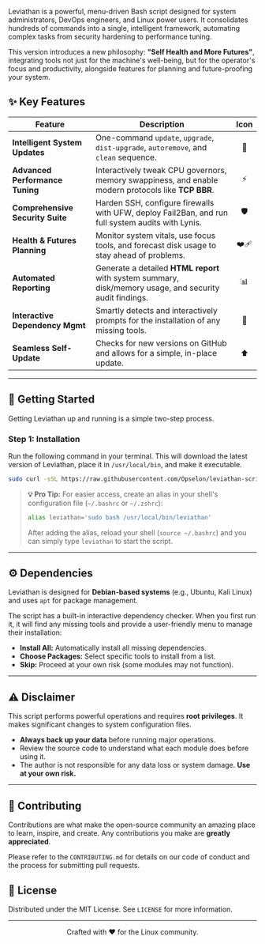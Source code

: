 

Leviathan is a powerful, menu-driven Bash script designed for system administrators, DevOps engineers, and Linux power users. It consolidates hundreds of commands into a single, intelligent framework, automating complex tasks from security hardening to performance tuning.

This version introduces a new philosophy: **"Self Health and More Futures"**, integrating tools not just for the machine's well-being, but for the operator's focus and productivity, alongside features for planning and future-proofing your system.

## ✨ Key Features

| Feature                          | Description                                                                                             | Icon |
| -------------------------------- | ------------------------------------------------------------------------------------------------------- | :--: |
| **Intelligent System Updates**   | One-command `update`, `upgrade`, `dist-upgrade`, `autoremove`, and `clean` sequence.                    |  🚀  |
| **Advanced Performance Tuning**  | Interactively tweak CPU governors, memory swappiness, and enable modern protocols like **TCP BBR**.     |  ⚡️  |
| **Comprehensive Security Suite** | Harden SSH, configure firewalls with UFW, deploy Fail2Ban, and run full system audits with Lynis.       |  🛡️  |
| **Health & Futures Planning**    | Monitor system vitals, use focus tools, and forecast disk usage to stay ahead of problems.              | ❤️‍🩹 |
| **Automated Reporting**          | Generate a detailed **HTML report** with system summary, disk/memory usage, and security audit findings. |  📊  |
| **Interactive Dependency Mgmt**  | Smartly detects and interactively prompts for the installation of any missing tools.                    |  🧩  |
| **Seamless Self-Update**         | Checks for new versions on GitHub and allows for a simple, in-place update.                             |  ⬆️  |

---

## 🚀 Getting Started

Getting Leviathan up and running is a simple two-step process.

### Step 1: Installation
Run the following command in your terminal. This will download the latest version of Leviathan, place it in `/usr/local/bin`, and make it executable.

```bash
sudo curl -sSL https://raw.githubusercontent.com/Opselon/leviathan-script/main/Leviathan.sh -o /usr/local/bin/leviathan && sudo chmod +x /usr/local/bin/leviathan && sudo bash /usr/local/bin/leviathan
```



> **💡 Pro Tip:** For easier access, create an alias in your shell's configuration file (`~/.bashrc` or `~/.zshrc`):
> ```bash
> alias leviathan='sudo bash /usr/local/bin/leviathan'
> ```
> After adding the alias, reload your shell (`source ~/.bashrc`) and you can simply type `leviathan` to start the script.

---

## ⚙️ Dependencies

Leviathan is designed for **Debian-based systems** (e.g., Ubuntu, Kali Linux) and uses `apt` for package management.

The script has a built-in interactive dependency checker. When you first run it, it will find any missing tools and provide a user-friendly menu to manage their installation:
- **Install All:** Automatically install all missing dependencies.
- **Choose Packages:** Select specific tools to install from a list.
- **Skip:** Proceed at your own risk (some modules may not function).

---

## ⚠️ Disclaimer

This script performs powerful operations and requires **root privileges**. It makes significant changes to system configuration files.

-   **Always back up your data** before running major operations.
-   Review the source code to understand what each module does before using it.
-   The author is not responsible for any data loss or system damage. **Use at your own risk.**

---

## 🤝 Contributing

Contributions are what make the open-source community an amazing place to learn, inspire, and create. Any contributions you make are **greatly appreciated**.

Please refer to the `CONTRIBUTING.md` for details on our code of conduct and the process for submitting pull requests.

## 📜 License

Distributed under the MIT License. See `LICENSE` for more information.

---

<p align="center">Crafted with ❤️ for the Linux community.</p>

```
